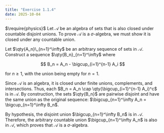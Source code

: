 ```yaml
---
title: "Exercise 1.1.4"
date: 2025-10-04
---
```

$\require{physics}$
Let $\mathcal{A}$ be an algebra of sets that is also closed under countable disjoint unions. 
To prove $\mathcal{A}$ is a $\sigma$-algebra, we must show it is closed under any countable union. 

Let $\qty{A_n}\_{n=1}^\infty$ be an arbitrary sequence of sets in $\mathcal{A}$. 
Construct a sequence $\qty{B_n}_{n=1}^\infty$ where 

$$
  B_n = A_n - \bigcup_{i=1}^{n-1} A_i
$$

for $n \geq 1$, with the union being empty for $n = 1$. 

Since $\mathcal{A}$ is an algebra, it is closed under finite unions, complements, and intersections. 
Thus, each $B_n = A_n \cap \qty(\bigcup_{i=1}^{n-1} A_i)^c$ is in $\mathcal{A}$. 
By construction, the sets $\qty{B_n}$ are pairwise disjoint and have the same union as the original sequence: $\bigcup_{n=1}^\infty A_n = \bigcup_{n=1}^\infty B_n$. 

By hypothesis, the disjoint union $\bigcup_{n=1}^\infty B_n$ is in $\mathcal{A}$. 
Therefore, the arbitrary countable union $\bigcup_{n=1}^\infty A_n$ is also in $\mathcal{A}$, which proves that $\mathcal{A}$ is a $\sigma$-algebra. 
